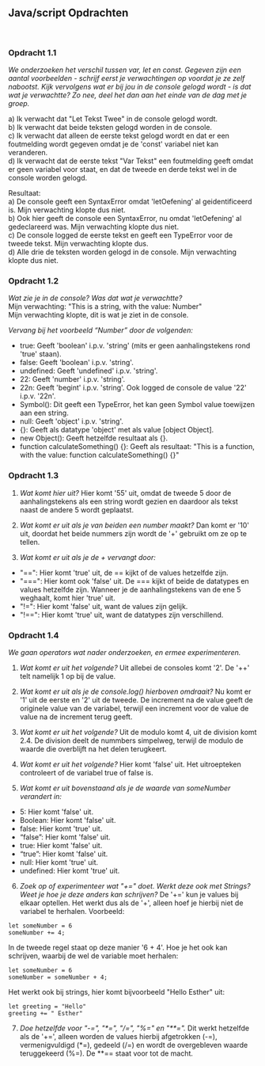 ## **Java/script Opdrachten**

<br>

### **Opdracht 1.1**
_We onderzoeken het verschil tussen var, let en const. Gegeven zijn een aantal voorbeelden - schrijf eerst je verwachtingen op voordat je ze zelf nabootst. Kijk vervolgens wat er bij jou in de console gelogd wordt - is dat wat je verwachtte? Zo nee, deel het dan aan het einde van de dag met je groep._

a) Ik verwacht dat "Let Tekst Twee" in de console gelogd wordt.<br>
b) Ik verwacht dat beide teksten gelogd worden in de console.<br>
c) Ik verwacht dat alleen de eerste tekst gelogd wordt en dat er een foutmelding wordt gegeven omdat je de 'const' variabel niet kan veranderen.<br>
d) Ik verwacht dat de eerste tekst "Var Tekst" een foutmelding geeft omdat er geen variabel voor staat, en dat de tweede en derde tekst wel in de console worden gelogd.<br>

Resultaat:<br>
a) De console geeft een SyntaxError omdat 'letOefening' al geidentificeerd is. Mijn verwachting klopte dus niet.<br>
b) Ook hier geeft de console een SyntaxError, nu omdat 'letOefening' al gedeclareerd was. Mijn verwachting klopte dus niet.<br>
c) De console logged de eerste tekst en geeft een TypeError voor de tweede tekst. Mijn verwachting klopte dus.<br>
d) Alle drie de teksten worden gelogd in de console. Mijn verwachting klopte dus niet.<br>

### **Opdracht 1.2**
_Wat zie je in de console? Was dat wat je verwachtte?_<br>
Mijn verwachting: "This is a string, with the value: Number"<br>
Mijn verwachting klopte, dit is wat je ziet in de console.

_Vervang bij het voorbeeld “Number” door de volgenden:_
- true: Geeft 'boolean'  i.p.v. 'string' (mits er geen aanhalingstekens rond 'true' staan).  
- false: Geeft 'boolean'  i.p.v. 'string'.
- undefined: Geeft 'undefined'  i.p.v. 'string'.
- 22: Geeft 'number'  i.p.v. 'string'.
- 22n: Geeft 'begint'  i.p.v. 'string'. Ook logged de console de value '22' i.p.v. '22n'.
- Symbol(): Dit geeft een TypeError, het kan geen Symbol value toewijzen aan een string.
- null: Geeft 'object'  i.p.v. 'string'.
- {}: Geeft als datatype 'object' met als value [object Object].
- new Object(): Geeft hetzelfde resultaat als {}.
- function calculateSomething() {}: Geeft als resultaat: "This is a function, with the value: function calculateSomething() {}"

### **Opdracht 1.3**
1. _Wat komt hier uit?_
Hier komt '55' uit, omdat de tweede 5 door de aanhalingstekens als een string wordt gezien en daardoor als tekst naast de andere 5 wordt geplaatst.

2. _Wat komt er uit als je van beiden een number maakt?_
Dan komt er '10' uit, doordat het beide nummers zijn wordt de '+' gebruikt om ze op te tellen.

3. _Wat komt er uit als je de + vervangt door:_
- "==": Hier komt 'true' uit, de == kijkt of de values hetzelfde zijn.
- "===": Hier komt ook 'false' uit. De === kijkt of beide de datatypes en values hetzelfde zijn. Wanneer je de aanhalingstekens van de ene 5 weghaalt, komt hier 'true' uit.
- "!=": Hier komt 'false' uit, want de values zijn gelijk.
- "!==": Hier komt 'true' uit, want de datatypes zijn verschillend.

### **Opdracht 1.4**
_We gaan operators wat nader onderzoeken, en ermee experimenteren._

1. _Wat komt er uit het volgende?_
Uit allebei de consoles komt '2'. De '++' telt namelijk 1 op bij de value.

2. _Wat komt er uit als je de console.log() hierboven omdraait?_
Nu komt er '1' uit de eerste en '2' uit de tweede. De increment na de value geeft de originele value van de variabel, terwijl een increment voor de value de value na de increment terug geeft.

3. _Wat komt er uit het volgende?_
Uit de modulo komt 4, uit de division komt 2.4. De division deelt de nummbers simpelweg, terwijl de modulo de waarde die overblijft na het delen terugkeert.

4. _Wat komt er uit het volgende?_
Hier komt 'false' uit. Het uitroepteken controleert of de variabel true of false is.

5. _Wat komt er uit bovenstaand als je de waarde van someNumber verandert in:_
- 5: Hier komt 'false' uit.
- Boolean: Hier komt 'false' uit.
- false: Hier komt 'true' uit.
- “false”: Hier komt 'false' uit.
- true: Hier komt 'false' uit.
- “true”: Hier komt 'false' uit.
- null: Hier komt 'true' uit.
- undefined: Hier komt 'true' uit.

6. _Zoek op of experimenteer wat "+=" doet. Werkt deze ook met Strings? Weet je hoe je deze anders kan schrijven?_
De '+=' kun je values bij elkaar optellen. Het werkt dus als de '+', alleen hoef je hierbij niet de variabel te herhalen. Voorbeeld:

```
let someNumber = 6
someNumber += 4;
```
In de tweede regel staat op deze manier '6 + 4'. Hoe je het ook kan schrijven, waarbij de wel de variable moet herhalen:

```
let someNumber = 6
someNumber = someNumber + 4;
```

Het werkt ook bij strings, hier komt bijvoorbeeld "Hello Esther" uit:

```
let greeting = "Hello"
greeting += " Esther"

```

7. _Doe hetzelfde voor "-=", "*=", "/=", "%=" en "**="._
Dit werkt hetzelfde als de '+=', alleen worden de values hierbij afgetrokken (-=), vermenigvuldigd (*=), gedeeld (/=) en wordt de overgebleven waarde teruggekeerd (%=). De **== staat voor tot de macht.